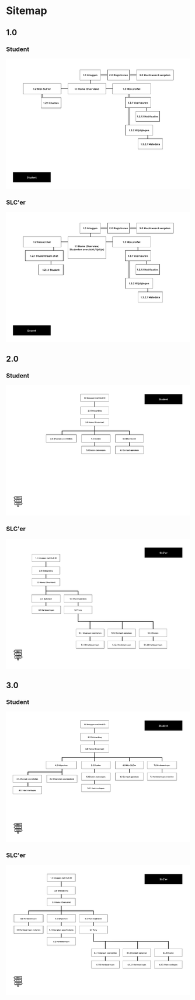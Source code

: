 # Sitemap

## 1.0

### Student

![](../.gitbook/assets/student_versie_2.0.png)

### SLC'er

![](../.gitbook/assets/docent_versie_1.0.png)



## 2.0

### Student

![](../.gitbook/assets/student_versie_2.0%20%281%29.png)

### SLC'er

![](../.gitbook/assets/docent_versie_2.0.png)

## 3.0

### Student

![](../.gitbook/assets/student_versie_3.0.png)

### SLC'er

![](../.gitbook/assets/docent_versie_3.0.png)



